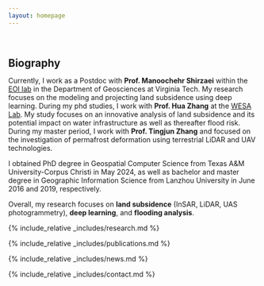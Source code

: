 ```yaml
---
layout: homepage
---
```


<h1 id="about-me"></h1>

<h2 style="margin: 60px 0px 10px;">Biography</h2>

Currently, I work as a Postdoc with **Prof. Manoochehr Shirzaei** within the [EOI lab](https://www.eoivt.com/) in the Department of Geosciences at Virginia Tech. My research focuses on the modeling and projecting land subsidence using deep learning. During my phd studies, I work with **Prof. Hua Zhang** at the [WESA Lab](https://www.wesalab.com/home). My study focuses on an innovative analysis of land subsidence and its potential impact on water infrastructure as well as thereafter flood risk. During my master period, I work with **Prof. Tingjun Zhang** and focused on the investigation of permafrost deformation using terrestrial LiDAR and UAV technologies. 

I obtained PhD degree in Geospatial Computer Science from Texas A&M University-Corpus Christi in May 2024, as well as bachelor and master degree in Geographic Information Science from Lanzhou University in June 2016 and 2019, respectively. 

Overall, my research focuses on **land subsidence** (InSAR, LiDAR, UAS photogrammetry), **deep learning**, and **flooding analysis**.

{% include_relative _includes/research.md %}

{% include_relative _includes/publications.md %}

{% include_relative _includes/news.md %}

{% include_relative _includes/contact.md %}

